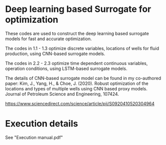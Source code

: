 # Deep learning based Surrogate for optimization
These codes are used to construct the deep learning based surrogate models for fast and accurate optimization. 

The codes in 1.1 - 1.3 optimize discrete variables, locations of wells for fluid production, using CNN-based surrogate models.

The codes in 2.2 - 2.3 optimize time dependent continuous variables, operation conditions, using LSTM-based surrogate models. 

The details of CNN-based surrogate model can be found in my co-authored paper: Kim, J., Yang, H., & Choe, J. (2020). Robust optimization of the locations and types of multiple wells using CNN based proxy models. Journal of Petroleum Science and Engineering, 107424.

https://www.sciencedirect.com/science/article/pii/S0920410520304964

# Execution details 

See "Execution manual.pdf"
